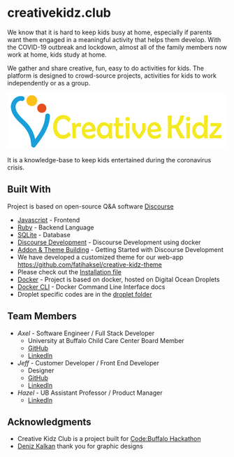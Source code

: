 # creativekidz.club
We know that it is hard to keep kids busy at home, especially if parents want them engaged in a meaningful activity that helps them develop. With the COVID-19 outbreak and lockdown, almost all of the family members now work at home, kids study at home.

We gather and share creative, fun, easy to do activities for kids. The platform is designed to crowd-source projects, activities for kids to work independently or as a group.

![Creative Kidz Logo](./design/ck_logo_yellow_small.png)

It is a knowledge-base to keep kids entertained during the coronavirus crisis.


## Built With

Project is based on open-source Q&A software [Discourse](https://en.wikipedia.org/wiki/Discourse_(software))

* [Javascript](https://developer.mozilla.org/en-US/docs/Web/JavaScript) - Frontend
* [Ruby](https://www.ruby-lang.org/en/) - Backend Language
* [SQLite](https://sqlite.org/) - Database
* [Discourse Development](https://meta.discourse.org/t/beginners-guide-to-install-discourse-for-development-using-docker/102009) - Discourse Development using docker
* [Addon & Theme Building](https://www.broculos.net/2015/09/getting-started-with-discourse.html) - Getting Started with Discourse Development
* We have developed a customized theme for our web-app https://github.com/fatihaksel/creative-kidz-theme
* Please check out the [Installation file](./INSTALLATION.md)
* [Docker](https://www.docker.com/) - Project is based on docker, hosted on Digital Ocean Droplets
* [Docker CLI](https://docs.docker.com/engine/reference/commandline/cli/) - Docker Command Line Interface docs
* Droplet specific codes are in the [droplet folder](./droplet/)

## Team Members

* *Axel* - Software Engineer / Full Stack Developer
    * University at Buffalo Child Care Center Board Member
    * [GitHub](https://github.com/fatihaksel)
    * [LinkedIn](https://www.linkedin.com/in/fatih-aksel/)
* *Jeff* - Customer Developer / Front End Developer
    * Designer
    * [GitHub](https://github.com/wayraw)
    * [LinkedIn](https://www.linkedin.com/in/jeffraugh/)
* *Hazel* - UB Assistant Professor / Product Manager
    * [LinkedIn](https://www.linkedin.com/in/hacer-aksel-79062867/)


## Acknowledgments

* Creative Kidz Club is a project built for [Code:Buffalo Hackathon](https://www.43north.org/code-buffalo/)
* [Deniz Kalkan]( https://www.instagram.com/denkalart/) thank you for graphic designs
